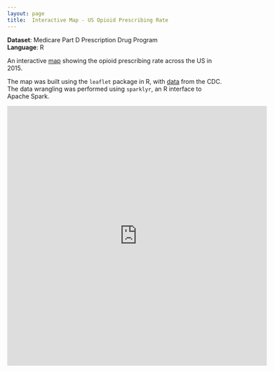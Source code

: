 ```yaml
---
layout: page
title:  Interactive Map - US Opioid Prescribing Rate
---
```


**Dataset**: Medicare Part D Prescription Drug Program
<br/>
**Language**: R

An interactive <a href="https://github.com/katwang/Examples/blob/master/leafletmap.html">map</a> showing the opioid prescribing rate across the US in 2015.

The map was built using the <code>leaflet</code> package in R, with <a href="https://www.cms.gov/Research-Statistics-Data-and-Systems/Statistics-Trends-and-Reports/Medicare-Provider-Charge-Data">data</a> from the CDC. The data wrangling was performed using <code>sparklyr</code>, an R interface to Apache Spark.

<iframe frameborder="no" border="0" marginwidth="0" marginheight="0" width="600" height="600" src="https://raw.githubusercontent.com/katwang/Examples/master/leafletmap.html"></iframe>
